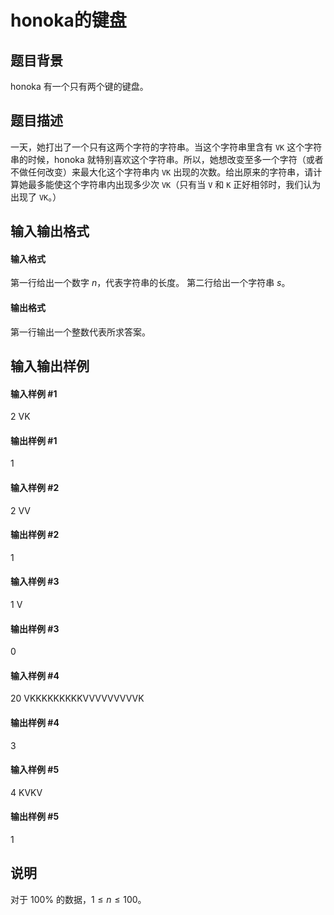 
# honoka的键盘
## 题目背景
honoka 有一个只有两个键的键盘。

## 题目描述
一天，她打出了一个只有这两个字符的字符串。当这个字符串里含有 `VK` 这个字符串的时候，honoka 就特别喜欢这个字符串。所以，她想改变至多一个字符（或者不做任何改变）来最大化这个字符串内 `VK` 出现的次数。给出原来的字符串，请计算她最多能使这个字符串内出现多少次 `VK`（只有当 `V` 和 `K` 正好相邻时，我们认为出现了 `VK`。）
## 输入输出格式
#### 输入格式

第一行给出一个数字 $n$，代表字符串的长度。
第二行给出一个字符串 $s$。
#### 输出格式

第一行输出一个整数代表所求答案。

## 输入输出样例
#### 输入样例 #1
2
VK

#### 输出样例 #1
1
#### 输入样例 #2
2
VV
#### 输出样例 #2
1
#### 输入样例 #3
1
V
#### 输出样例 #3
0
#### 输入样例 #4
20
VKKKKKKKKKVVVVVVVVVK
#### 输出样例 #4
3
#### 输入样例 #5
4
KVKV

#### 输出样例 #5
1

## 说明
对于 $100\%$ 的数据，$1\le n\le 100$。
